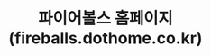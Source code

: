 ---
layout: project
carousel1: "carousel-fireballs1.png"
carousel2: "carousel-fireballs2.png"
carousel3: "carousel-fireballs3.png"
tag1: "#풀스택(PHP)"
tag2: "#호스팅"
tag3: "#그누보드(오픈소스CMS)"
title: "파이어볼스 홈페이지(fireballs.dothome.co.kr)"
regdate: "2016. 1. ~ 2016. 8."
href: "http://fireballs.dothome.co.kr"
#date:   2021-04-13 23:16:40 +0900
#categories: jekyll update
---